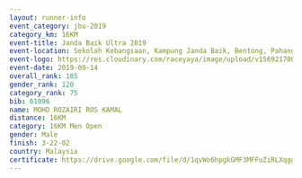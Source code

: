 ```yaml
---
layout: runner-info 
event_category: jbu-2019 
category_km: 16KM 
event-title: Janda Baik Ultra 2019  
event-location: Sekolah Kebangsaan, Kampung Janda Baik, Bentong, Pahang, Malaysia 
event-logo: https://res.cloudinary.com/raceyaya/image/upload/v1569217009/logo/janda-baik_vch1pc.jpg 
event-date: 2019-09-14 
overall_rank: 185
gender_rank: 120
category_rank: 75
bib: 61096
name: MOHD ROZAIRI ROS KAMAL
distance: 16KM
category: 16KM Men Open
gender: Male
finish: 3-22-02
country: Malaysia
certificate: https://drive.google.com/file/d/1qvWo6hpgkGMF3MFFuZiRLXqggxl6c9M5/view?usp=sharing
---
```

